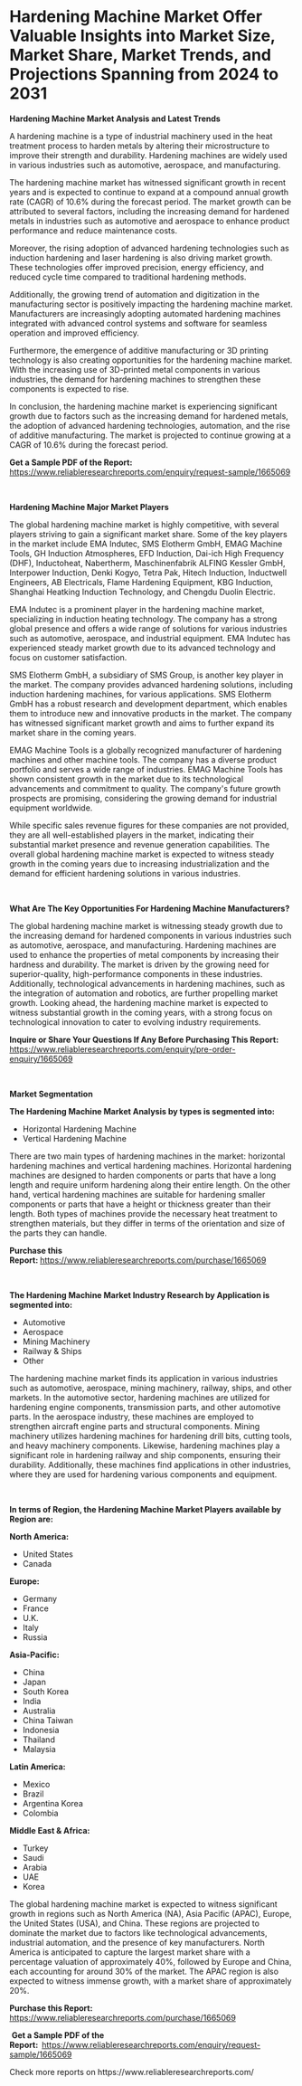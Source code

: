 <p><h1>Hardening Machine Market Offer Valuable Insights into Market Size, Market Share, Market Trends, and Projections Spanning from 2024 to 2031</h1></p><p><strong>Hardening Machine Market Analysis and Latest Trends</strong></p>
<p><p>A hardening machine is a type of industrial machinery used in the heat treatment process to harden metals by altering their microstructure to improve their strength and durability. Hardening machines are widely used in various industries such as automotive, aerospace, and manufacturing.</p><p>The hardening machine market has witnessed significant growth in recent years and is expected to continue to expand at a compound annual growth rate (CAGR) of 10.6% during the forecast period. The market growth can be attributed to several factors, including the increasing demand for hardened metals in industries such as automotive and aerospace to enhance product performance and reduce maintenance costs.</p><p>Moreover, the rising adoption of advanced hardening technologies such as induction hardening and laser hardening is also driving market growth. These technologies offer improved precision, energy efficiency, and reduced cycle time compared to traditional hardening methods.</p><p>Additionally, the growing trend of automation and digitization in the manufacturing sector is positively impacting the hardening machine market. Manufacturers are increasingly adopting automated hardening machines integrated with advanced control systems and software for seamless operation and improved efficiency.</p><p>Furthermore, the emergence of additive manufacturing or 3D printing technology is also creating opportunities for the hardening machine market. With the increasing use of 3D-printed metal components in various industries, the demand for hardening machines to strengthen these components is expected to rise.</p><p>In conclusion, the hardening machine market is experiencing significant growth due to factors such as the increasing demand for hardened metals, the adoption of advanced hardening technologies, automation, and the rise of additive manufacturing. The market is projected to continue growing at a CAGR of 10.6% during the forecast period.</p></p>
<p><strong>Get a Sample PDF of the Report:&nbsp;</strong> <a href="https://www.reliableresearchreports.com/enquiry/request-sample/1665069">https://www.reliableresearchreports.com/enquiry/request-sample/1665069</a></p>
<p>&nbsp;</p>
<p><strong>Hardening Machine Major Market Players</strong></p>
<p><p>The global hardening machine market is highly competitive, with several players striving to gain a significant market share. Some of the key players in the market include EMA Indutec, SMS Elotherm GmbH, EMAG Machine Tools, GH Induction Atmospheres, EFD Induction, Dai-ich High Frequency (DHF), Inductoheat, Nabertherm, Maschinenfabrik ALFING Kessler GmbH, Interpower Induction, Denki Kogyo, Tetra Pak, Hitech Induction, Inductwell Engineers, AB Electricals, Flame Hardening Equipment, KBG Induction, Shanghai Heatking Induction Technology, and Chengdu Duolin Electric.</p><p>EMA Indutec is a prominent player in the hardening machine market, specializing in induction heating technology. The company has a strong global presence and offers a wide range of solutions for various industries such as automotive, aerospace, and industrial equipment. EMA Indutec has experienced steady market growth due to its advanced technology and focus on customer satisfaction.</p><p>SMS Elotherm GmbH, a subsidiary of SMS Group, is another key player in the market. The company provides advanced hardening solutions, including induction hardening machines, for various applications. SMS Elotherm GmbH has a robust research and development department, which enables them to introduce new and innovative products in the market. The company has witnessed significant market growth and aims to further expand its market share in the coming years.</p><p>EMAG Machine Tools is a globally recognized manufacturer of hardening machines and other machine tools. The company has a diverse product portfolio and serves a wide range of industries. EMAG Machine Tools has shown consistent growth in the market due to its technological advancements and commitment to quality. The company's future growth prospects are promising, considering the growing demand for industrial equipment worldwide.</p><p>While specific sales revenue figures for these companies are not provided, they are all well-established players in the market, indicating their substantial market presence and revenue generation capabilities. The overall global hardening machine market is expected to witness steady growth in the coming years due to increasing industrialization and the demand for efficient hardening solutions in various industries.</p></p>
<p>&nbsp;</p>
<p><strong>What Are The Key Opportunities For Hardening Machine Manufacturers?</strong></p>
<p><p>The global hardening machine market is witnessing steady growth due to the increasing demand for hardened components in various industries such as automotive, aerospace, and manufacturing. Hardening machines are used to enhance the properties of metal components by increasing their hardness and durability. The market is driven by the growing need for superior-quality, high-performance components in these industries. Additionally, technological advancements in hardening machines, such as the integration of automation and robotics, are further propelling market growth. Looking ahead, the hardening machine market is expected to witness substantial growth in the coming years, with a strong focus on technological innovation to cater to evolving industry requirements.</p></p>
<p><strong>Inquire or Share Your Questions If Any Before Purchasing This Report:</strong> <a href="https://www.reliableresearchreports.com/enquiry/pre-order-enquiry/1665069">https://www.reliableresearchreports.com/enquiry/pre-order-enquiry/1665069</a></p>
<p>&nbsp;</p>
<p><strong>Market Segmentation</strong></p>
<p><strong>The Hardening Machine Market Analysis by types is segmented into:</strong></p>
<p><ul><li>Horizontal Hardening Machine</li><li>Vertical Hardening Machine</li></ul></p>
<p><p>There are two main types of hardening machines in the market: horizontal hardening machines and vertical hardening machines. Horizontal hardening machines are designed to harden components or parts that have a long length and require uniform hardening along their entire length. On the other hand, vertical hardening machines are suitable for hardening smaller components or parts that have a height or thickness greater than their length. Both types of machines provide the necessary heat treatment to strengthen materials, but they differ in terms of the orientation and size of the parts they can handle.</p></p>
<p><strong>Purchase this Report:&nbsp;</strong><a href="https://www.reliableresearchreports.com/purchase/1665069">https://www.reliableresearchreports.com/purchase/1665069</a></p>
<p>&nbsp;</p>
<p><strong>The Hardening Machine Market Industry Research by Application is segmented into:</strong></p>
<p><ul><li>Automotive</li><li>Aerospace</li><li>Mining Machinery</li><li>Railway & Ships</li><li>Other</li></ul></p>
<p><p>The hardening machine market finds its application in various industries such as automotive, aerospace, mining machinery, railway, ships, and other markets. In the automotive sector, hardening machines are utilized for hardening engine components, transmission parts, and other automotive parts. In the aerospace industry, these machines are employed to strengthen aircraft engine parts and structural components. Mining machinery utilizes hardening machines for hardening drill bits, cutting tools, and heavy machinery components. Likewise, hardening machines play a significant role in hardening railway and ship components, ensuring their durability. Additionally, these machines find applications in other industries, where they are used for hardening various components and equipment.</p></p>
<p>&nbsp;</p>
<p><strong>In terms of Region, the Hardening Machine Market Players available by Region are:</strong></p>
<p>
    <p> <strong> North America: </strong>
        <ul>
            <li>United States</li>
            <li>Canada</li>
        </ul>
        </p> 
    <p> <strong> Europe: </strong>
        <ul>
            <li>Germany</li>
            <li>France</li>
            <li>U.K.</li>
            <li>Italy</li>
            <li>Russia</li>
        </ul>
        </p> 
    <p> <strong> Asia-Pacific: </strong>
        <ul>
            <li>China</li>
            <li>Japan</li>
            <li>South Korea</li>
            <li>India</li>
            <li>Australia</li>
            <li>China Taiwan</li>
            <li>Indonesia</li>
            <li>Thailand</li>
            <li>Malaysia</li>
        </ul>
        </p> 
    <p> <strong> Latin America: </strong>
        <ul>
            <li>Mexico</li>
            <li>Brazil</li>
            <li>Argentina Korea</li>
            <li>Colombia</li>
        </ul>
        </p> 
    <p> <strong> Middle East & Africa: </strong>
        <ul>
            <li>Turkey</li>
            <li>Saudi</li>
            <li>Arabia</li>
            <li>UAE</li>
            <li>Korea</li>
        </ul>
    </p>
    </p>
<p><p>The global hardening machine market is expected to witness significant growth in regions such as North America (NA), Asia Pacific (APAC), Europe, the United States (USA), and China. These regions are projected to dominate the market due to factors like technological advancements, industrial automation, and the presence of key manufacturers. North America is anticipated to capture the largest market share with a percentage valuation of approximately 40%, followed by Europe and China, each accounting for around 30% of the market. The APAC region is also expected to witness immense growth, with a market share of approximately 20%.</p></p>
<p><strong>Purchase this Report: </strong><a href="https://www.reliableresearchreports.com/purchase/1665069">https://www.reliableresearchreports.com/purchase/1665069</a></p>
<p>&nbsp;<strong>Get a Sample PDF of the Report:&nbsp;&nbsp;</strong><a href="https://www.reliableresearchreports.com/enquiry/request-sample/1665069">https://www.reliableresearchreports.com/enquiry/request-sample/1665069</a></p>
<p><strong></strong></p>
<p>Check more reports on https://www.reliableresearchreports.com/</p>